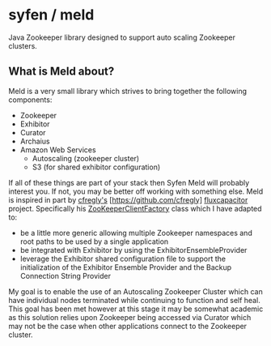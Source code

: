syfen / meld
====

Java Zookeeper library designed to support auto scaling Zookeeper clusters.

## What is Meld about?

Meld is a very small library which strives to bring together the following components:

- Zookeeper
- Exhibitor
- Curator
- Archaius
- Amazon Web Services
    - Autoscaling (zookeeper cluster)
    - S3 (for shared exhibitor configuration)

If all of these things are part of your stack then Syfen Meld will probably interest you. If not, you may be better off working with something else.
Meld is inspired in part by [cfregly's](https://github.com/cfregly) [https://github.com/cfregly] [fluxcapacitor](https://github.com/cfregly/fluxcapacitor) project. Specifically his [ZooKeeperClientFactory](https://github.com/cfregly/fluxcapacitor/blob/master/flux-core/src/main/java/com/fluxcapacitor/core/zookeeper/ZooKeeperClientFactory.java) class which I have adapted to:

- be a little more generic allowing multiple Zookeeper namespaces and root paths to be used by a single application
- be integrated with Exhibitor by using the ExhibitorEnsembleProvider
- leverage the Exhibitor shared configuration file to support the initialization of the Exhibitor Ensemble Provider and the Backup Connection String Provider

My goal is to enable the use of an Autoscaling Zookeeper Cluster which can have individual nodes terminated while continuing to function and self heal. This goal has been met however at this stage it may be somewhat academic as this solution relies upon Zookeeper being accessed via Curator which may not be the case when other applications connect to the Zookeeper cluster.

